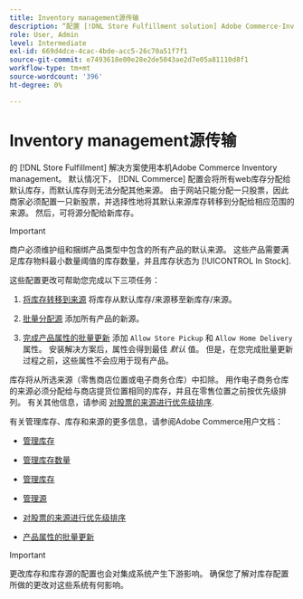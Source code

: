 ```yaml
---
title: Inventory management源传输
description: “配置 [!DNL Store Fulfillment solution] Adobe Commerce·Inventory management。 设置新库存并从默认库存中转移库存，以便您将其分配给配置为启用“商店完成”解决方案所需的“商店提货”功能的来源。
role: User, Admin
level: Intermediate
exl-id: 669d4dce-4cac-4bde-acc5-26c70a51f7f1
source-git-commit: e7493618e00e28e2de5043ae2d7e05a81110d8f1
workflow-type: tm+mt
source-wordcount: '396'
ht-degree: 0%

---
```



# Inventory management源传输

的 [!DNL Store Fulfillment] 解决方案使用本机Adobe Commerce Inventory management。 默认情况下， [!DNL Commerce] 配置会将所有web库存分配给默认库存，而默认库存则无法分配其他来源。 由于网站只能分配一只股票，因此商家必须配置一只新股票，并选择性地将其默认来源库存转移到分配给相应范围的来源。 然后，可将源分配给新库存。

>[!IMPORTANT]
>
>商户必须维护组和捆绑产品类型中包含的所有产品的默认来源。 这些产品需要满足库存物料最小数量阈值的库存数量，并且库存状态为 [!UICONTROL In Stock].

这些配置更改可帮助您完成以下三项任务：

1. [将库存转移到来源](https://docs.magento.com/user-guide/catalog/inventory-bulk-transfer-inventory.html) 将库存从默认库存/来源移至新库存/来源。

1. [批量分配源](https://docs.magento.com/user-guide/catalog/inventory-bulk-assign-sources.html) 添加所有产品的新源。

1. [完成产品属性的批量更新](https://docs.magento.com/user-guide/stores/bulk-product-attribute-update.html) 添加 `Allow Store Pickup` 和 `Allow Home Delivery` 属性。 安装解决方案后，属性会得到最佳 *默认* 值。 但是，在您完成批量更新过程之前，这些属性不会应用于现有产品。

库存将从所选来源（零售商店位置或电子商务仓库）中扣除。 用作电子商务仓库的来源必须分配给与商店提货位置相同的库存，并且在零售位置之前按优先级排列。 有关其他信息，请参阅 [对股票的来源进行优先级排序](https://docs.magento.com/user-guide/catalog/inventory-stock-priority.html).

有关管理库存、库存和来源的更多信息，请参阅Adobe Commerce用户文档：

- [管理库存](https://docs.magento.com/user-guide/catalog/inventory-management.html)

- [管理库存数量](https://docs.magento.com/user-guide/catalog/inventory-manage-inventory-quantities.html)

- [管理库存](https://docs.magento.com/user-guide/catalog/inventory-stock.html)

- [管理源](https://docs.magento.com/user-guide/catalog/inventory-sources.html)

- [对股票的来源进行优先级排序](https://docs.magento.com/user-guide/catalog/inventory-stock-priority.html)

- [产品属性的批量更新](https://docs.magento.com/user-guide/stores/bulk-product-attribute-update.html)


>[!IMPORTANT]
>
>更改库存和库存源的配置也会对集成系统产生下游影响。 确保您了解对库存配置所做的更改对这些系统有何影响。
